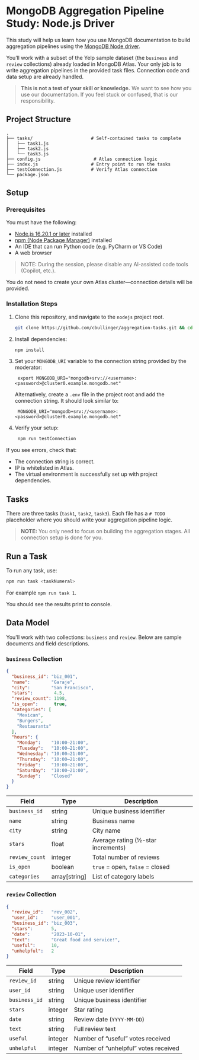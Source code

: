 # MongoDB Aggregation Pipeline Study: Node.js Driver

This study will help us learn how you use MongoDB documentation to build aggregation pipelines using the [MongoDB Node driver](https://www.mongodb.com/docs/drivers/node/current/).

You’ll work with a subset of the Yelp sample dataset (the `business` and `review` collections) already loaded in MongoDB Atlas.
Your only job is to write aggregation pipelines in the provided task files. Connection code and data setup are already handled.

> **This is not a test of your skill or knowledge.** We want to see how you use our documentation. If you feel stuck or confused, that is our responsibility.

## Project Structure

```text
.
├── tasks/                      # Self-contained tasks to complete 
│   ├── task1.js
│   ├── task2.js
│   └── task3.js
├── config.js                    # Atlas connection logic
├── index.js                    # Entry point to run the tasks
├── testConnection.js           # Verify Atlas connection 
└── package.json                
```

## Setup

### Prerequisites

You must have the following:
- [Node.js 16.20.1 or later](https://nodejs.org/en/download/) installed
- [npm (Node Package Manager)](https://www.npmjs.com/get-npm) installed
- An IDE that can run Python code (e.g. PyCharm or VS Code)
- A web browser

> NOTE: During the session, please disable any AI-assisted code tools (Copilot, etc.).

You do not need to create your own Atlas cluster—connection details will be provided.

### Installation Steps

1. Clone this repository, and navigate to the `nodejs` project root.
   ```bash
   git clone https://github.com/cbullinger/aggregation-tasks.git && cd aggregation-tasks/nodejs
   ```
2. Install dependencies:
   ```bash
   npm install
   ```
3. Set your `MONGODB_URI` variable to the connection string provided by the moderator:

   ```text
    export MONGODB_URI="mongodb+srv://<username>:<password>@cluster0.example.mongodb.net"
    ```

   Alternatively, create a `.env` file in the project root and add the connection string. It should look similar to:

   ```dotenv
    MONGODB_URI="mongodb+srv://<username>:<password>@cluster0.example.mongodb.net"
   ```
   
4. Verify your setup:

   ```bash
    npm run testConnection 
   ```

If you see errors, check that:

- The connection string is correct.
- IP is whitelisted in Atlas.
- The virtual environment is successfully set up with project dependencies.

## Tasks

There are three tasks (`task1`, `task2`, `task3`).
Each file has a `# TODO` placeholder where you should write your aggregation pipeline logic.

> **NOTE:** You only need to focus on building the aggregation stages. All connection setup is done for you.

## Run a Task

To run any task, use:

```bash
npm run task <taskNumeral>
```

For example `npm run task 1`.

You should see the results print to console.

## Data Model

You'll work with two collections: `business` and `review`. Below are sample documents and field descriptions.

### `business` Collection

```json
{
  "business_id": "biz_001",
  "name":        "Garaje",
  "city":        "San Francisco",
  "stars":        4.5,
  "review_count": 1198,
  "is_open":      true,
  "categories": [
    "Mexican",
    "Burgers",
    "Restaurants"
  ],
  "hours": {
    "Monday":    "10:00–21:00",
    "Tuesday":   "10:00–21:00",
    "Wednesday": "10:00–21:00",
    "Thursday":  "10:00–21:00",
    "Friday":    "10:00–21:00",
    "Saturday":  "10:00–21:00",
    "Sunday":    "Closed"
  }
}
```

| Field          | Type           | Description                        |
| -------------- | -------------- | ---------------------------------- |
| `business_id`  | string         | Unique business identifier         |
| `name`         | string         | Business name                      |
| `city`         | string         | City name                          |
| `stars`        | float          | Average rating (½-star increments) |
| `review_count` | integer        | Total number of reviews            |
| `is_open`      | boolean        | `true` = open, `false` = closed    |
| `categories`   | array\[string] | List of category labels            |

### `review` Collection

```json
{
  "review_id":   "rev_002",
  "user_id":     "user_001",
  "business_id": "biz_003",
  "stars":       5,
  "date":        "2023-10-01",
  "text":        "Great food and service!",
  "useful":      10,
  "unhelpful":   2
}
```

| Field         | Type    | Description                          |
| ------------- | ------- | ------------------------------------ |
| `review_id`   | string  | Unique review identifier             |
| `user_id`     | string  | Unique user identifier               |
| `business_id` | string  | Unique business identifier           |
| `stars`       | integer | Star rating                         |
| `date`        | string  | Review date (`YYYY-MM-DD`)           |
| `text`        | string  | Full review text                     |
| `useful`      | integer | Number of “useful” votes received    |
| `unhelpful`   | integer | Number of “unhelpful” votes received |
